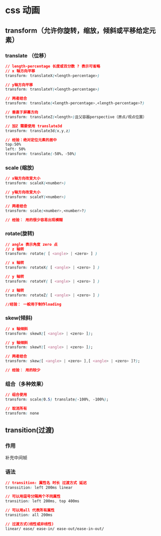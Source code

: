 
# css 动画

## transform（允许你旋转，缩放，倾斜或平移给定元素）

### translate （位移）

```css
// length-percentage 长度或百分数 ? 表示可省略
// x 轴方向平移
transform: translateX(<length-percentage>)

// y轴方向平移
transform: translateY(<length-percentage>)

// 两者结合
transform: translate(<length-percentage>,<length-percentage>?)

// 垂直于屏幕方向
transform: translateZ(<length>)且父容器perspective（原点/视点位置）

// 加Z 需要使用 translate3d
transform: translate3d(x,y,z)

// 经验：绝对定位元素的居中
top:50%
left: 50%
transform: translate(-50%，-50%)
```

### scale (缩放)

```css
// x轴方向改变大小
transform: scaleX(<number>)

// y轴方向改变大小
transform: scaleY(<number>)

// 两者结合
transform: scale(<number>,<number>?)

// 经验： 用的很少容易出现模糊
```

### rotate(旋转)

```css
// angle 表示角度 zero 点
// z 轴转
transform: rotate( [ <angle> | <zero> ] )

// x 轴转
transform: rotateX( [ <angle> | <zero> ] )

// y 轴转
transform: rotateY( [ <angle> | <zero> ] )

// z 轴转
transform: rotateZ( [ <angle> | <zero> ] )

//经验： 一般用于制作loading
```

### skew(倾斜)

```css
// x 轴倾斜
transform: skewX([ <angle> | <zero> ]);

// y 轴倾斜
transform: skewY([ <angle> | <zero> ]);

// 两者结合
transform: skew([ <angle> | <zero> ],[ <angle> | <zero> ]?);

// 经验： 用的较少
```

### 组合（多种效果）

```css
// 组合使用
transform: scale(0.5) translate(-100%, -100%);

// 取消所有
transform: none
```

## transition(过渡)

### 作用

补充中间帧

### 语法

```css
// transition: 属性名 时长 过渡方式 延迟
transsition: left 200ms linear

// 可以用逗号分隔两个不同属性
transition: left 200ms, top 400ms

// 可以用all 代表所有属性
transition: all 200ms

// 过渡方式(线性或非线性)
linear/ ease/ ease-in/ ease-out/ease-in-out/
```
